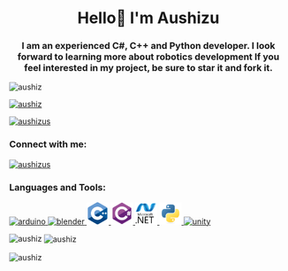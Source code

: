 <h1 align="center">Hello👋 I'm Aushizu </h1>
<h3 align="center">I am an experienced C#, C++ and Python developer. I look forward to learning more about robotics development If you feel interested in my project, be sure to star it and fork it. </h3>
<p align="left"> <img src="https://komarev.com/ghpvc/?username=aushiz&label=Profile%20views&color=0e75b6&style=flat" alt="aushiz" /> </p>

<p align="left"> <a href="https://github.com/ryo-ma/github-profile-trophy"><img src="https://github-profile-trophy.vercel.app/?username=aushiz" alt="aushiz" /></a> </p>

<p align="left"> <a href="https://twitter.com/aushizus" target="blank"><img src="https://img.shields.io/twitter/follow/aushizus?logo=twitter&style=for-the-badge" alt="aushizus" /></a> </p>

<h3 align="left">Connect with me:</h3>
<p align="left">
<a href="https://twitter.com/aushizus" target="blank"><img align="center" src="https://raw.githubusercontent.com/rahuldkjain/github-profile-readme-generator/master/src/images/icons/Social/twitter.svg" alt="aushizus" height="30" width="40" /></a>
</p>

<h3 align="left">Languages and Tools:</h3>
<p align="left"> <a href="https://www.arduino.cc/" target="_blank" rel="noreferrer"> <img src="https://cdn.worldvectorlogo.com/logos/arduino-1.svg" alt="arduino" width="40" height="40"/> </a> <a href="https://www.blender.org/" target="_blank" rel="noreferrer"> <img src="https://download.blender.org/branding/community/blender_community_badge_white.svg" alt="blender" width="40" height="40"/> </a> <a href="https://www.w3schools.com/cpp/" target="_blank" rel="noreferrer"> <img src="https://raw.githubusercontent.com/devicons/devicon/master/icons/cplusplus/cplusplus-original.svg" alt="cplusplus" width="40" height="40"/> </a> <a href="https://www.w3schools.com/cs/" target="_blank" rel="noreferrer"> <img src="https://raw.githubusercontent.com/devicons/devicon/master/icons/csharp/csharp-original.svg" alt="csharp" width="40" height="40"/> </a> <a href="https://dotnet.microsoft.com/" target="_blank" rel="noreferrer"> <img src="https://raw.githubusercontent.com/devicons/devicon/master/icons/dot-net/dot-net-original-wordmark.svg" alt="dotnet" width="40" height="40"/> </a> <a href="https://www.python.org" target="_blank" rel="noreferrer"> <img src="https://raw.githubusercontent.com/devicons/devicon/master/icons/python/python-original.svg" alt="python" width="40" height="40"/> </a> <a href="https://unity.com/" target="_blank" rel="noreferrer"> <img src="https://www.vectorlogo.zone/logos/unity3d/unity3d-icon.svg" alt="unity" width="40" height="40"/> </a> </p>

<p><img align="left" src="https://github-readme-stats.vercel.app/api/top-langs?username=aushiz&show_icons=true&locale=en&layout=compact" alt="aushiz" /></p>

<p>&nbsp;<img align="center" src="https://github-readme-stats.vercel.app/api?username=aushiz&show_icons=true&locale=en" alt="aushiz" /></p>

<p><img align="center" src="https://github-readme-streak-stats.herokuapp.com/?user=aushiz&" alt="aushiz" /></p>
